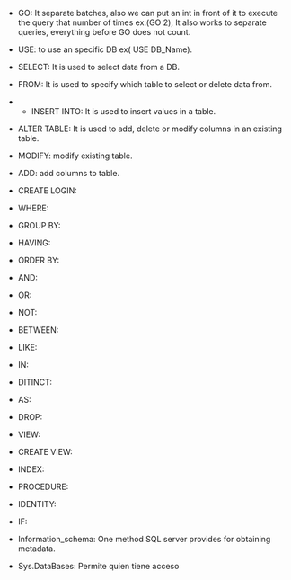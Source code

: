 - GO: 
	It separate batches, also we can put an int in front of it to execute the query that number of times ex:(GO 2), It also works to separate queries, everything before GO does not count.
- USE:
	to use an specific DB ex( USE DB_Name). 
	
- SELECT: It is used to select data from a DB.

- FROM: It is used to specify which table to select  or delete data from.

- - INSERT INTO: It is used to insert values in a table.

- ALTER TABLE: It is used to add, delete or modify columns in an existing table.

- MODIFY: modify existing table.

- ADD: add columns to table.
- CREATE LOGIN:

- WHERE:
- GROUP BY:
- HAVING:
- ORDER BY:
- AND:
- OR:
- NOT:
- BETWEEN:
- LIKE:
- IN:
- DITINCT:
- AS:
- DROP:
- VIEW:
- CREATE VIEW:
- INDEX:
- PROCEDURE:
- IDENTITY:
- IF:
- Information_schema: One method SQL server provides for obtaining metadata.

- Sys.DataBases: Permite quien tiene acceso
